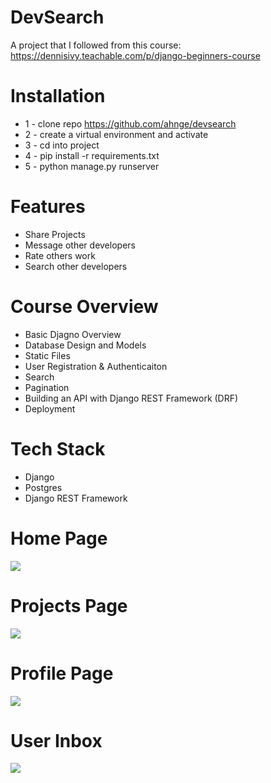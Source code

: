 # DevSearch
A project that I followed from this course: https://dennisivy.teachable.com/p/django-beginners-course

# Installation
* 1 - clone repo https://github.com/ahnge/devsearch
* 2 - create a virtual environment and activate
* 3 - cd into project
* 4 - pip install -r requirements.txt
* 5 - python manage.py runserver

# Features
* Share Projects
* Message other developers
* Rate others work
* Search other developers

# Course Overview
* Basic Djagno Overview
* Database Design and Models
* Static Files
* User Registration & Authenticaiton
* Search
* Pagination
* Building an API with Django REST Framework (DRF)
* Deployment

# Tech Stack
* Django
* Postgres
* Django REST Framework

# Home Page
<img src="https://raw.githubusercontent.com/divanov11/Django-2021/master/resources/images/Devsearch%20Home.jpg">  

# Projects Page
<img src="https://raw.githubusercontent.com/divanov11/Django-2021/master/resources/images/DevSearch%20Projects.jpg">  

# Profile Page
<img src="https://raw.githubusercontent.com/divanov11/Django-2021/master/resources/images/Devsearch%20Profile.jpg">  

# User Inbox
<img src="https://raw.githubusercontent.com/divanov11/Django-2021/master/resources/images/Devsearch%20Inbox.jpg">  